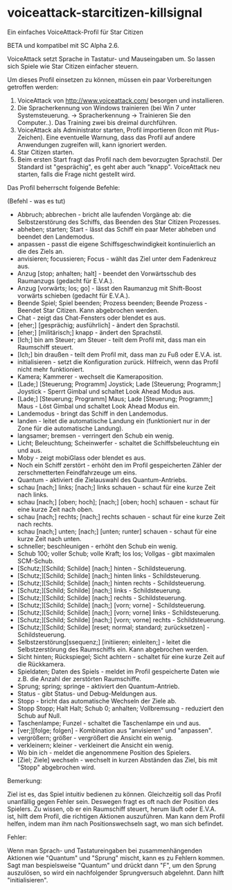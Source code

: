 # voiceattack-starcitizen-killsignal
Ein einfaches VoiceAttack-Profil für Star Citizen

BETA und kompatibel mit SC Alpha 2.6.

VoiceAttack setzt Sprache in Tastatur- und Mauseingaben um.
So lassen sich Spiele wie Star Citizen einfacher steuern.

Um dieses Profil einsetzen zu können, müssen ein paar Vorbereitungen getroffen werden:

1. VoiceAttack von http://www.voiceattack.com/ besorgen und installieren.
2. Die Spracherkennung von Windows trainieren (bei Win 7 unter Systemsteuerung.
-> Spracherkennung -> Trainieren Sie den Computer..). Das Training zwei bis dreimal durchführen.
3. VoiceAttack als Administrator starten, Profil importieren (Icon mit Plus-Zeichen). Eine eventuelle Warnung,
dass das Profil auf andere Anwendungen zugreifen will, kann ignoriert werden.
4. Star Citizen starten.
5. Beim ersten Start fragt das Profil nach dem bevorzugten Sprachstil. Der Standard ist "gesprächig",
es geht aber auch "knapp". VoiceAttack neu starten, falls die Frage nicht gestellt wird.

Das Profil beherrscht folgende Befehle:

(Befehl - was es tut)

- Abbruch; abbrechen - bricht alle laufenden Vorgänge ab: die Selbstzerstörung des Schiffs, das Beenden des Star Citizen Prozesses.
- abheben; starten; Start - lässt das Schiff ein paar Meter abheben und beendet den Landemodus.
- anpassen - passt die eigene Schiffsgeschwindigkeit kontinuierlich an die des Ziels an.
- anvisieren; focussieren; Focus - wählt das Ziel unter dem Fadenkreuz aus.
- Anzug [stop; anhalten; halt] - beendet den Vorwärtsschub des Raumanzugs (gedacht für E.V.A.).
- Anzug [vorwärts; los; go] - lässt den Raumanzug mit Shift-Boost vorwärts schieben (gedacht für E.V.A.).
- Beende Spiel; Spiel beenden; Prozess beenden; Beende Prozess - Beendet Star Citizen. Kann abgebrochen werden.
- Chat - zeigt das Chat-Fensters oder blendet es aus.
- [eher;] [gesprächig; ausführlich] - ändert den Sprachstil.
- [eher;] [militärisch;] knapp - ändert den Sprachstil.
- [Ich;] bin am Steuer; am Steuer - teilt dem Profil mit, dass man ein Raumschiff steuert.
- [Ich;] bin draußen - teilt dem Profil mit, dass man zu Fuß oder E.V.A. ist.
- initialisieren - setzt die Konfiguration zurück. Hilfreich, wenn das Profil nicht mehr funktioniert.
- Kamera; Kammerer - wechselt die Kameraposition.
- [Lade;] [Steuerung; Programm] Joystick; Lade [Steuerung; Programm;] Joystick - Sperrt Gimbal und schaltet Look Ahead Modus aus.
- [Lade;] [Steuerung; Programm] Maus; Lade [Steuerung; Programm;] Maus - Löst Gimbal und schaltet Look Ahead Modus ein.
- Landemodus - bringt das Schiff in den Landemodus.
- landen - leitet die automatische Landung ein (funktioniert nur in der Zone für die automatische Landung).
- langsamer; bremsen - verringert den Schub ein wenig.
- Licht; Beleuchtung; Scheinwerfer - schaltet die Schiffsbeleuchtung ein und aus.
- Moby - zeigt mobiGlass oder blendet es aus.
- Noch ein Schiff zerstört - erhöht den im Profil gespeicherten Zähler der zerschmetterten Feindfahrzeuge um eins.
- Quantum - aktiviert die Zielauswahl des Quantum-Antriebs.
- schau [nach;] links; [nach;] links schauen - schaut für eine kurze Zeit nach links.
- schau [nach;] [oben; hoch]; [nach;] [oben; hoch] schauen - schaut für eine kurze Zeit nach oben.
- schau [nach;] rechts; [nach;] rechts schauen - schaut für eine kurze Zeit nach rechts.
- schau [nach;] unten; [nach;] [unten; runter] schauen - schaut für eine kurze Zeit nach unten.
- schneller; beschleunigen - erhöht den Schub ein wenig.
- Schub 100; voller Schub; volle Kraft; los los; Vollgas - gibt maximalen SCM-Schub.
- [Schutz;][Schild; Schilde] [nach;] hinten - Schildsteuerung.
- [Schutz;][Schild; Schilde] [nach;] hinten links - Schildsteuerung.
- [Schutz;][Schild; Schilde] [nach;] hinten rechts - Schildsteuerung.
- [Schutz;][Schild; Schilde] [nach;] links - Schildsteuerung.
- [Schutz;][Schild; Schilde] [nach;] rechts - Schildsteuerung.
- [Schutz;][Schild; Schilde] [nach;] [vorn; vorne] - Schildsteuerung.
- [Schutz;][Schild; Schilde] [nach;] [vorn; vorne] links - Schildsteuerung.
- [Schutz;][Schild; Schilde] [nach;] [vorn; vorne] rechts - Schildsteuerung.
- [Schutz;][Schild; Schilde] [reset; normal; standard; zurücksetzen] - Schildsteuerung.
- Selbstzerstörung[ssequenz;] [initiieren; einleiten;] - leitet die Selbstzerstörung des Raumschiffs ein. Kann abgebrochen werden.
- Sicht hinten; Rückspiegel; Sicht achtern - schaltet für eine kurze Zeit auf die Rückkamera.
- Spieldaten; Daten des Spiels - meldet im Profil gespeicherte Daten wie z.B. die Anzahl der zerstörten Raumschiffe.
- Sprung; spring; springe - aktiviert den Quantum-Antrieb.
- Status - gibt Status- und Debug-Meldungen aus.
- Stopp - bricht das automatische Wechseln der Ziele ab.
- Stopp Stopp; Halt Halt; Schub 0; anhalten; Vollbremsung - reduziert den Schub auf Null.
- Taschenlampe; Funzel - schaltet die Taschenlampe ein und aus.
- [ver;][folge; folgen] - Kombination aus "anvisieren" und "anpassen".
- vergrößern; größer - vergrößert die Ansicht ein wenig.
- verkleinern; kleiner - verkleinert die Ansicht ein wenig.
- Wo bin ich - meldet die angenommene Position des Spielers.
- [Ziel; Ziele] wechseln - wechselt in kurzen Abständen das Ziel, bis mit "Stopp" abgebrochen wird.

Bemerkung:

Ziel ist es, das Spiel intuitiv bedienen zu können. Gleichzeitig soll das Profil unanfällig gegen Fehler sein. Deswegen fragt es oft nach der Position des Spielers. Zu wissen, ob er ein Raumschiff steuert, herum läuft oder E.V.A. ist, hilft dem Profil, die richtigen Aktionen auszuführen. Man kann dem Profil helfen, indem man ihm nach Positionswechseln sagt, wo man sich befindet.

Fehler:

Wenn man Sprach- und Tastatureingaben bei zusammenhängenden Aktionen wie "Quantum" und "Sprung" mischt, kann es zu Fehlern kommen. Sagt man bespielsweise "Quantum" und drückt dann "F", um den Sprung auszulösen, so wird ein nachfolgender Sprungversuch abgelehnt. Dann hilft "initialisieren".
